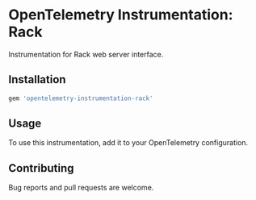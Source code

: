 # OpenTelemetry Instrumentation: Rack

Instrumentation for Rack web server interface.

## Installation

```ruby
gem 'opentelemetry-instrumentation-rack'
```

## Usage

To use this instrumentation, add it to your OpenTelemetry configuration.

## Contributing

Bug reports and pull requests are welcome.
